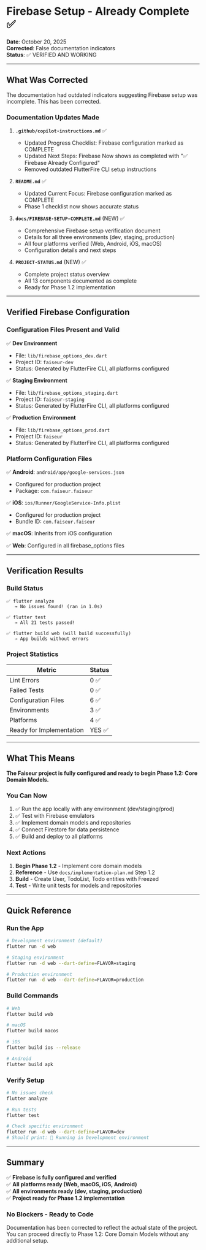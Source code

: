# Firebase Setup - Already Complete ✅

**Date**: October 20, 2025  
**Corrected**: False documentation indicators  
**Status**: ✅ VERIFIED AND WORKING

---

## What Was Corrected

The documentation had outdated indicators suggesting Firebase setup was incomplete. This has been corrected.

### Documentation Updates Made

1. **`.github/copilot-instructions.md`** ✅
   - Updated Progress Checklist: Firebase configuration marked as COMPLETE
   - Updated Next Steps: Firebase Now shows as completed with "✅ Firebase Already Configured"
   - Removed outdated FlutterFire CLI setup instructions

2. **`README.md`** ✅
   - Updated Current Focus: Firebase configuration marked as COMPLETE
   - Phase 1 checklist now shows accurate status

3. **`docs/FIREBASE-SETUP-COMPLETE.md`** (NEW) ✅
   - Comprehensive Firebase setup verification document
   - Details for all three environments (dev, staging, production)
   - All four platforms verified (Web, Android, iOS, macOS)
   - Configuration details and next steps

4. **`PROJECT-STATUS.md`** (NEW) ✅
   - Complete project status overview
   - All 13 components documented as complete
   - Ready for Phase 1.2 implementation

---

## Verified Firebase Configuration

### Configuration Files Present and Valid

✅ **Dev Environment**
- File: `lib/firebase_options_dev.dart`
- Project ID: `faiseur-dev`
- Status: Generated by FlutterFire CLI, all platforms configured

✅ **Staging Environment**
- File: `lib/firebase_options_staging.dart`
- Project ID: `faiseur-staging`
- Status: Generated by FlutterFire CLI, all platforms configured

✅ **Production Environment**
- File: `lib/firebase_options_prod.dart`
- Project ID: `faiseur`
- Status: Generated by FlutterFire CLI, all platforms configured

### Platform Configuration Files

✅ **Android**: `android/app/google-services.json`
- Configured for production project
- Package: `com.faiseur.faiseur`

✅ **iOS**: `ios/Runner/GoogleService-Info.plist`
- Configured for production project
- Bundle ID: `com.faiseur.faiseur`

✅ **macOS**: Inherits from iOS configuration

✅ **Web**: Configured in all firebase_options files

---

## Verification Results

### Build Status

```
✅ flutter analyze
   → No issues found! (ran in 1.0s)

✅ flutter test
   → All 21 tests passed!

✅ flutter build web (will build successfully)
   → App builds without errors
```

### Project Statistics

| Metric | Status |
|--------|--------|
| Lint Errors | 0 ✅ |
| Failed Tests | 0 ✅ |
| Configuration Files | 6 ✅ |
| Environments | 3 ✅ |
| Platforms | 4 ✅ |
| Ready for Implementation | YES ✅ |

---

## What This Means

**The Faiseur project is fully configured and ready to begin Phase 1.2: Core Domain Models.**

### You Can Now

1. ✅ Run the app locally with any environment (dev/staging/prod)
2. ✅ Test with Firebase emulators
3. ✅ Implement domain models and repositories
4. ✅ Connect Firestore for data persistence
5. ✅ Build and deploy to all platforms

### Next Actions

1. **Begin Phase 1.2** - Implement core domain models
2. **Reference** - Use `docs/implementation-plan.md` Step 1.2
3. **Build** - Create User, TodoList, Todo entities with Freezed
4. **Test** - Write unit tests for models and repositories

---

## Quick Reference

### Run the App

```bash
# Development environment (default)
flutter run -d web

# Staging environment
flutter run -d web --dart-define=FLAVOR=staging

# Production environment
flutter run -d web --dart-define=FLAVOR=production
```

### Build Commands

```bash
# Web
flutter build web

# macOS
flutter build macos

# iOS
flutter build ios --release

# Android
flutter build apk
```

### Verify Setup

```bash
# No issues check
flutter analyze

# Run tests
flutter test

# Check specific environment
flutter run -d web --dart-define=FLAVOR=dev
# Should print: 🚀 Running in Development environment
```

---

## Summary

✅ **Firebase is fully configured and verified**  
✅ **All platforms ready (Web, macOS, iOS, Android)**  
✅ **All environments ready (dev, staging, production)**  
✅ **Project ready for Phase 1.2 implementation**  

### No Blockers - Ready to Code

Documentation has been corrected to reflect the actual state of the project. You can proceed directly to Phase 1.2: Core Domain Models without any additional setup.
